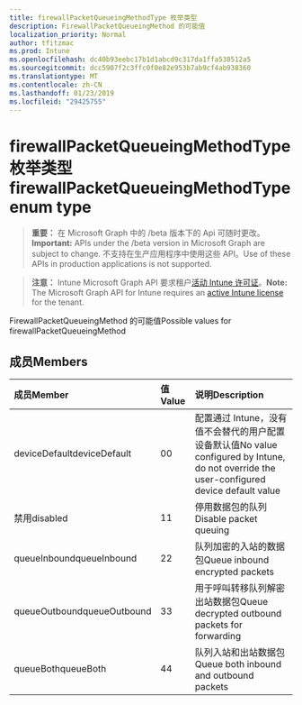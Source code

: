 ```yaml
---
title: firewallPacketQueueingMethodType 枚举类型
description: FirewallPacketQueueingMethod 的可能值
localization_priority: Normal
author: tfitzmac
ms.prod: Intune
ms.openlocfilehash: dc40b93eebc17b1d1abcd9c317da1ffa538512a5
ms.sourcegitcommit: dcc5907f2c3ffc0f0e82e953b7ab9cf4ab938360
ms.translationtype: MT
ms.contentlocale: zh-CN
ms.lasthandoff: 01/23/2019
ms.locfileid: "29425755"
---
```

# <a name="firewallpacketqueueingmethodtype-enum-type"></a><span data-ttu-id="12346-103">firewallPacketQueueingMethodType 枚举类型</span><span class="sxs-lookup"><span data-stu-id="12346-103">firewallPacketQueueingMethodType enum type</span></span>

> <span data-ttu-id="12346-104">**重要：** 在 Microsoft Graph 中的 /beta 版本下的 Api 可随时更改。</span><span class="sxs-lookup"><span data-stu-id="12346-104">**Important:** APIs under the /beta version in Microsoft Graph are subject to change.</span></span> <span data-ttu-id="12346-105">不支持在生产应用程序中使用这些 API。</span><span class="sxs-lookup"><span data-stu-id="12346-105">Use of these APIs in production applications is not supported.</span></span>

> <span data-ttu-id="12346-106">**注意：** Intune Microsoft Graph API 要求租户[活动 Intune 许可证](https://go.microsoft.com/fwlink/?linkid=839381)。</span><span class="sxs-lookup"><span data-stu-id="12346-106">**Note:** The Microsoft Graph API for Intune requires an [active Intune license](https://go.microsoft.com/fwlink/?linkid=839381) for the tenant.</span></span>

<span data-ttu-id="12346-107">FirewallPacketQueueingMethod 的可能值</span><span class="sxs-lookup"><span data-stu-id="12346-107">Possible values for firewallPacketQueueingMethod</span></span>

## <a name="members"></a><span data-ttu-id="12346-108">成员</span><span class="sxs-lookup"><span data-stu-id="12346-108">Members</span></span>
|<span data-ttu-id="12346-109">成员</span><span class="sxs-lookup"><span data-stu-id="12346-109">Member</span></span>|<span data-ttu-id="12346-110">值</span><span class="sxs-lookup"><span data-stu-id="12346-110">Value</span></span>|<span data-ttu-id="12346-111">说明</span><span class="sxs-lookup"><span data-stu-id="12346-111">Description</span></span>|
|:---|:---|:---|
|<span data-ttu-id="12346-112">deviceDefault</span><span class="sxs-lookup"><span data-stu-id="12346-112">deviceDefault</span></span>|<span data-ttu-id="12346-113">0</span><span class="sxs-lookup"><span data-stu-id="12346-113">0</span></span>|<span data-ttu-id="12346-114">配置通过 Intune，没有值不会替代的用户配置设备默认值</span><span class="sxs-lookup"><span data-stu-id="12346-114">No value configured by Intune, do not override the user-configured device default value</span></span>|
|<span data-ttu-id="12346-115">禁用</span><span class="sxs-lookup"><span data-stu-id="12346-115">disabled</span></span>|<span data-ttu-id="12346-116">1</span><span class="sxs-lookup"><span data-stu-id="12346-116">1</span></span>|<span data-ttu-id="12346-117">停用数据包的队列</span><span class="sxs-lookup"><span data-stu-id="12346-117">Disable packet queuing</span></span>|
|<span data-ttu-id="12346-118">queueInbound</span><span class="sxs-lookup"><span data-stu-id="12346-118">queueInbound</span></span>|<span data-ttu-id="12346-119">2</span><span class="sxs-lookup"><span data-stu-id="12346-119">2</span></span>|<span data-ttu-id="12346-120">队列加密的入站的数据包</span><span class="sxs-lookup"><span data-stu-id="12346-120">Queue inbound encrypted packets</span></span>|
|<span data-ttu-id="12346-121">queueOutbound</span><span class="sxs-lookup"><span data-stu-id="12346-121">queueOutbound</span></span>|<span data-ttu-id="12346-122">3</span><span class="sxs-lookup"><span data-stu-id="12346-122">3</span></span>|<span data-ttu-id="12346-123">用于呼叫转移队列解密出站数据包</span><span class="sxs-lookup"><span data-stu-id="12346-123">Queue decrypted outbound packets for forwarding</span></span>|
|<span data-ttu-id="12346-124">queueBoth</span><span class="sxs-lookup"><span data-stu-id="12346-124">queueBoth</span></span>|<span data-ttu-id="12346-125">4</span><span class="sxs-lookup"><span data-stu-id="12346-125">4</span></span>|<span data-ttu-id="12346-126">队列入站和出站数据包</span><span class="sxs-lookup"><span data-stu-id="12346-126">Queue both inbound and outbound packets</span></span>|




